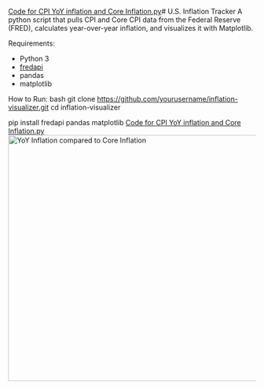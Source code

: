 [Code for CPI YoY inflation and Core Inflation.py](https://github.com/user-attachments/files/21820281/Code.for.CPI.YoY.inflation.and.Core.Inflation.py)# U.S. Inflation Tracker
A python script that pulls CPI and Core CPI data from the Federal Reserve (FRED), calculates year-over-year inflation, and visualizes it with Matplotlib.  

 Requirements:

- Python 3  
- [fredapi](https://github.com/mortada/fredapi)  
- pandas  
- matplotlib

How to Run:
bash
git clone https://github.com/yourusername/inflation-visualizer.git
cd inflation-visualizer

pip install fredapi pandas matplotlib
[Code for CPI YoY inflation and Core Inflation.py](https://github.com/user-attachments/files/21820282/Code.for.CPI.YoY.inflation.and.Core.Inflation.py)
<img width="1000" height="500" alt="YoY Inflation compared to Core Inflation" src="https://github.com/user-attachments/assets/d762624a-5e1a-4c32-a6fe-dd2a212337fb" />
